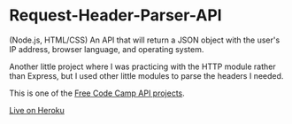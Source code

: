 # Request-Header-Parser-API

(Node.js, HTML/CSS) An API that will return a JSON object with the user's IP address, browser language, and operating system.

Another little project where I was practicing with the HTTP module rather than Express, but I used other little modules to parse the headers I needed.

This is one of the [Free Code Camp API projects](https://www.freecodecamp.com/challenges/request-header-parser-microservice). 

[Live on Heroku](#)
